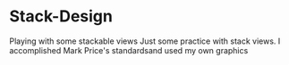 # Stack-Design
Playing with some stackable views
Just some practice with stack views. I accomplished Mark Price's standardsand used my own graphics
